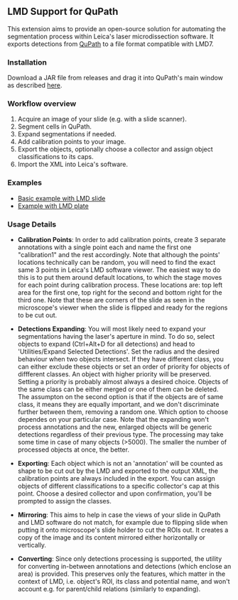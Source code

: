 ## LMD Support for QuPath
This extension aims to provide an open-source solution for automating 
the segmentation process within Leica's laser microdissection software. It exports 
detections from [QuPath](https://qupath.github.io/) to a file format compatible with LMD7.

### Installation
Download a JAR file from releases and drag it into QuPath's main 
window as described [here](https://qupath.readthedocs.io/en/0.4/docs/intro/extensions.html#installing-extensions).

### Workflow overview
1. Acquire an image of your slide (e.g. with a slide scanner).
2. Segment cells in QuPath. 
3. Expand segmentations if needed.
4. Add calibration points to your image.
5. Export the objects, optionally choose a collector 
and assign object classifications to its caps.
6. Import the XML into Leica's software.

### Examples

- [Basic example with LMD slide](./examples/Example_Basic.md)
- [Example with LMD plate](./examples/Example_Hela_PKmO.md)

### Usage Details
 - **Calibration Points**: In order to add calibration points, create 3 separate 
annotations with a single point each and name the first one "calibration1" 
and the rest accordingly. Note that although the points' locations technically 
can be random, you will need to find the exact same 3 points in Leica's LMD 
software viewer. The easiest way to do this is to put them around default locations,
to which the stage moves for each point during calibration process.
These locations are: top left area for the first one, top right for the second 
and bottom right for the third one. Note that these are corners of the slide as seen 
in the microscope's viewer when the slide is flipped and ready for the regions to be cut out.


- **Detections Expanding**: You will most likely need to expand your segmentations 
having the laser's aperture in mind. To do so, select objects to expand 
(Ctrl+Alt+D for all detections) and head to 'Utilities/Expand Selected Detections'.
Set the radius and the desired behaviour when two objects intersect. 
If they have different class, you can either 
exclude these objects or set an order of priority for 
objects of diffferent classes. An object with higher priority will be preserved.
Setting a priority is probably almost always a desired choice.
Objects of the same class can be either merged or one of them can be deleted. 
The assumpton on the second option is that if the objects are of same class, 
it means they are equally important, and we don't discriminate further between them,
removing a random one. Which option to choose dependes on your particular case.
Note that the expanding won't 
process annotations and the new, enlarged objects will be generic detections 
regardless of their previous type. The processing may take some time in case 
of many objects (>5000). The smaller the number of
processed objects at once, the better. 


- **Exporting**: Each object which is not an 'annotation' will be counted
as shape to be cut out by the LMD and exported to the output XML, the calibration 
points are always included in the export. You can assign objects of different 
classifications to a specific collector's cap at this point. Choose a desired 
collector and upon confirmation, you'll be prompted to assign the classes.


- **Mirroring**: This aims to help in case the views of your slide in QuPath and LMD
software do not match, for example due to flipping slide when 
putting it onto microscope's slide holder to cut the ROIs out. 
It creates a copy of the image and its content mirrored either horizontally or 
vertically.


- **Converting**: Since only detections processing is supported, the utility for 
converting in-between annotations and detections (which enclose an area) is provided. 
This preserves only the features, which matter in the context of LMD, i.e. object's 
ROI, its class and potential name, and won't account e.g. for parent/child relations 
(similarly to expanding).



